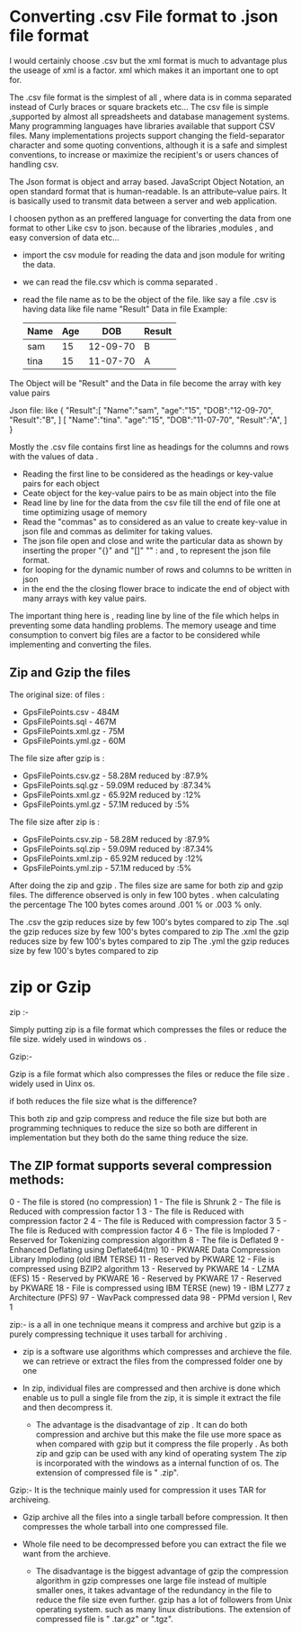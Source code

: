 
Converting  .csv File format to .json file format
====================================================

I would certainly choose .csv but the xml format is much to advantage plus the useage of xml is a factor. xml which
makes it an important one to opt for. 

The .csv file format is the simplest of all , where data is in comma separated instead of Curly braces or
square brackets etc...
The csv file is simple ,supported by almost all spreadsheets and database management systems. 
Many programming languages have libraries available that support CSV files.
Many implementations projects support changing the field-separator character and some quoting conventions,
although it is a safe and simplest  conventions, to increase or maximize the recipient's or users
chances of handling csv. 
 
The Json format is object and array based. JavaScript Object Notation, an open standard format that is human-readable. Is an attribute–value pairs. It is basically used to transmit data between a server and web application.

I choosen python as an preffered language for converting the data from one format to other Like csv to json.
because of the libraries ,modules , and easy conversion of data etc...

* import the csv module for reading the data and json module for writing the data.
* we can read the file.csv which is comma separated . 
* read the file name as to be the object of the file.
  like say a file .csv is having data like 
  file name "Result"
  Data in file Example:
  
  Name | Age |    DOB  | Result
  -----|-----|---------|--------
  sam  | 15  | 12-09-70|  B    
  tina | 15  | 11-07-70|  A    

The Object will be  "Result" and 
the Data in file become the array with key value pairs

Json file:
like 
{
"Result":[
"Name":"sam",
"age":"15",
"DOB":"12-09-70",
"Result":"B",
]
[
"Name":"tina".
"age":"15",
"DOB":"11-07-70",
"Result":"A",
]
}

Mostly the .csv file contains first line as headings for the columns and rows with the values of data . 

* Reading the first line to be considered as the headings or key-value pairs for each object
* Ceate object for the key-value pairs to be as main object into the file 
* Read line by line for the data from the csv file till the end of file one at time optimizing usage of memory 
* Read the "commas" as to considered as an value to create key-value in json file and commas as delimiter for taking     values. 
* The json file open and close and write the particular data as shown by inserting the proper "{}" and "[]"
  "" : and , to represent the json file format. 
* for looping for the dynamic number of rows and columns to be written in json
* in the end the the closing flower brace to indicate the end of object with many arrays with key value pairs.

The important thing here is , reading line by line of the file which helps in preventing some data handling problems.
The memory useage and time consumption to convert big files are a factor to be considered while implementing and converting the files. 


Zip and Gzip the files 
---------------------------------------------
The original size: of files : 

* GpsFilePoints.csv	-	484M	 
* GpsFilePoints.sql	-	467M	 
* GpsFilePoints.xml.gz -	75M	 
* GpsFilePoints.yml.gz	-	60M	 

The file size after gzip is : 

* GpsFilePoints.csv.gz	-	58.28M reduced by :87.9%	 
* GpsFilePoints.sql.gz	-	59.09M	reduced by :87.34%
* GpsFilePoints.xml.gz -	65.92M	reduced by :12%
* GpsFilePoints.yml.gz	-	57.1M	 reduced by :5%

The file size after zip is : 

* GpsFilePoints.csv.zip	-	58.28M	 reduced by :87.9%
* GpsFilePoints.sql.zip	-	59.09M	 reduced by :87.34%
* GpsFilePoints.xml.zip -	65.92M	 reduced by :12%
* GpsFilePoints.yml.zip	-	57.1M	  reduced by :5%


After doing the zip and gzip . The files size are same for both zip and gzip files. 
The difference observed is only in few 100 bytes . when calculating the percentage 
The 100 bytes comes around .001 % or .003 % only.

The .csv the gzip reduces size by few 100's bytes compared to zip 
The .sql the gzip reduces size by few 100's bytes compared to zip
The .xml the gzip reduces size by few 100's bytes compared to zip 
The .yml the gzip reduces size by few 100's bytes compared to zip

zip or Gzip
=============

zip :-

Simply putting zip is a file format which compresses the files or reduce the file size. 
widely used in windows os .


Gzip:-

Gzip is a file format which also compresses the files or reduce the file size . 
widely used in Uinx os.

if both reduces the file size what is the difference?
 
 This both zip and gzip compress and reduce the file size but both are programming techniques to reduce the size so 
 both are different in implementation but they both do the same thing reduce the size. 
 
The ZIP format supports several compression methods:
-----------------------------------------------------

0 - The file is stored (no compression)
1 - The file is Shrunk
2 - The file is Reduced with compression factor 1
3 - The file is Reduced with compression factor 2
4 - The file is Reduced with compression factor 3
5 - The file is Reduced with compression factor 4
6 - The file is Imploded
7 - Reserved for Tokenizing compression algorithm
8 - The file is Deflated
9 - Enhanced Deflating using Deflate64(tm)
10 - PKWARE Data Compression Library Imploding (old IBM TERSE)
11 - Reserved by PKWARE
12 - File is compressed using BZIP2 algorithm
13 - Reserved by PKWARE
14 - LZMA (EFS)
15 - Reserved by PKWARE
16 - Reserved by PKWARE
17 - Reserved by PKWARE
18 - File is compressed using IBM TERSE (new)
19 - IBM LZ77 z Architecture (PFS)
97 - WavPack compressed data
98 - PPMd version I, Rev 1


zip:- is a all in one technique means it compress and archive but 
gzip is a purely compressing technique it uses tarball for archiving  . 

* zip is a software use algorithms which compresses and archieve the file.
  we can retrieve or extract the files from the compressed folder one by one 
* In zip, individual files are compressed and then archive is done which enable us to pull a single file 
  from the zip, it is simple it extract the file and then decompress it. 
  
  * The advantage is the disadvantage of zip . It can do both compression and archive
    but this make the file use more space as when compared with gzip but it compress 
    the file  properly . As both zip and gzip can be used with any kind of operating system
    The zip is incorporated with the windows as a internal function of os. 
    The extension of compressed file is " .zip". 

Gzip:- It is the technique mainly used for compression it uses TAR for archiveing. 

* Gzip archive all the files into a single tarball before compression. 
  It then compresses the whole tarball into one compressed file. 
* Whole file need to be decompressed before you can extract the file we want from the archieve.
  
  * The disadvantage is the biggest advantage of gzip the compression algorithm in gzip 
    compresses one large file instead of multiple smaller ones, it takes advantage of the 
    redundancy in the file to reduce the file size even further. 
    gzip has a lot of followers from Unix operating system. such as many linux distributions.
    The extension of compressed file is " .tar.gz" or ".tgz".
